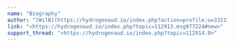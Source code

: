 ```yaml
---
name: "Biography"
author: "[WilB](https://hydrogenaud.io/index.php?action=profile;u=33113)"
link: "<https://hydrogenaud.io/index.php?topic=112913.msg977224#new>"
support_thread: "<https://hydrogenaud.io/index.php?topic=112914.0>"
---
```

